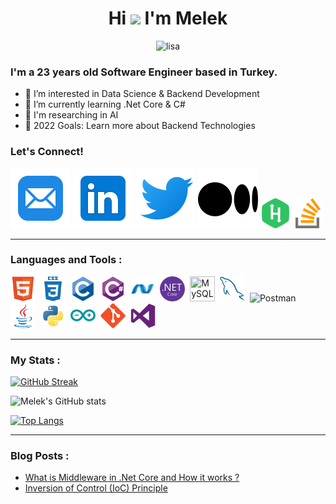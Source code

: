 
<div style =" text-align: center;">

# Hi <img src="https://media.giphy.com/media/hvRJCLFzcasrR4ia7z/giphy.gif" width="30px">  I'm Melek 

![lisa](https://user-images.githubusercontent.com/36788743/156422720-edd0618d-3e1d-459c-98ed-8614b5d76cda.gif)

</div>

### I'm a 23 years old Software Engineer based in Turkey.

- 👀 I’m interested in Data Science & Backend Development
- 🌱 I’m currently learning .Net Core & C#
- 🧐 I'm researching in AI
- 💫 2022 Goals: Learn more about Backend Technologies 

### Let's Connect!

[![mail](./img/mail.svg)](mailto:<meleknuryazlamaz@gmail.com>)
[![linkedin](./img/linkedin.svg)](https://www.linkedin.com/in/meleknuryazlamaz/)
[![twitter](./img/twitter.svg)](https://twitter.com/melekny)
[![medium](./img/medium.svg)](https://medium.com/@melekny)
[![hackerrank](./img/hackerrank.png)](https://www.hackerrank.com/melekny)
[![stackoverflow](./img/stackoverflow.png)](https://stackoverflow.com/users/18216772/melekny)

---

### Languages and Tools :

<p>
<img src="https://github.com/devicons/devicon/blob/master/icons/html5/html5-original.svg" title="HTML5" alt="HTML" width="40" height="40"/>&nbsp;
<img src="https://github.com/devicons/devicon/blob/master/icons/css3/css3-plain-wordmark.svg"  title="CSS3" alt="CSS" width="40" height="40"/>&nbsp;
<img src="https://github.com/devicons/devicon/blob/master/icons/c/c-original.svg" title="C" **alt="C" width="40" height="40"/>&nbsp;
<img src="https://github.com/devicons/devicon/blob/master/icons/csharp/csharp-original.svg" title="CSharp" **alt="CSharp" width="40" height="40"/>&nbsp;
<img src="https://github.com/devicons/devicon/blob/master/icons/dot-net/dot-net-original.svg" title="DotNet" **alt="DotNet" width="40" height="40"/>&nbsp;
<img src="https://github.com/devicons/devicon/blob/master/icons/dotnetcore/dotnetcore-original.svg" title="DotNetCore" **alt="DotNetCore" width="40" height="40"/>&nbsp;
<img src="https://github.com/file-icons/DevOpicons/blob/master/svg/msql-server.svg" title="MySQLServer" **alt="MySQLServer" width="40" height="40"/>&nbsp;
<img src="https://github.com/devicons/devicon/blob/master/icons/mysql/mysql-original.svg" title="MySQL"  alt="MySQL" width="40" height="40"/>&nbsp;
<img src="https://www.vectorlogo.zone/logos/getpostman/getpostman-icon.svg" title="Postman"  alt="Postman" width="40" height="40"/>&nbsp;
<img src="https://github.com/devicons/devicon/blob/master/icons/java/java-original.svg" title="Java" alt="Java" width="40" height="40"/>&nbsp;
<img src="https://github.com/devicons/devicon/blob/master/icons/python/python-original.svg" title="Python" **alt="Python" width="40" height="40"/>&nbsp;
<img src="https://github.com/devicons/devicon/blob/master/icons/arduino/arduino-original.svg" title="Arduino" **alt="Arduino" width="40" height="40"/>&nbsp;
<img src="https://github.com/devicons/devicon/blob/master/icons/git/git-original.svg" title="Git" **alt="Git" width="40" height="40"/>&nbsp;
<img src="https://github.com/devicons/devicon/blob/master/icons/visualstudio/visualstudio-plain.svg" title="VS" **alt="VS" width="40" height="40"/>&nbsp;
</p>

---

### My Stats :
[![GitHub Streak](https://github-readme-streak-stats.herokuapp.com?user=melekny&theme=material-palenight&date_format=j%20M%5B%20Y%5D)](https://git.io/streak-stats)

![Melek's GitHub stats](https://github-readme-stats.vercel.app/api?username=melekny&show_icons=true&theme=material-palenight)

[![Top Langs](https://github-readme-stats.vercel.app/api/top-langs/?username=melekny&layout=compact&theme=material-palenight)](https://github.com/anuraghazra/github-readme-stats)

---

### Blog Posts : 
- [What is Middleware in .Net Core and How it works ?](https://medium.com/@melekny/what-is-middleware-in-net-core-and-how-it-works-c46ea60faea)
- [Inversion of Control (IoC) Principle](https://medium.com/@melekny/inversion-of-control-ioc-principle-52a7860dbf2a)<!-- BLOG-POST-LIST:START -->
<!-- BLOG-POST-LIST:END -->

 